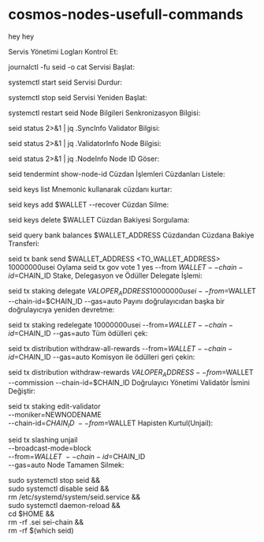 # cosmos-nodes-usefull-commands
hey hey

Servis Yönetimi
Logları Kontrol Et:

journalctl -fu seid -o cat
Servisi Başlat:

systemctl start seid
Servisi Durdur:

systemctl stop seid
Servisi Yeniden Başlat:

systemctl restart seid
Node Bilgileri
Senkronizasyon Bilgisi:

seid status 2>&1 | jq .SyncInfo
Validator Bilgisi:

seid status 2>&1 | jq .ValidatorInfo
Node Bilgisi:

seid status 2>&1 | jq .NodeInfo
Node ID Göser:

seid tendermint show-node-id
Cüzdan İşlemleri
Cüzdanları Listele:

seid keys list
Mnemonic kullanarak cüzdanı kurtar:

seid keys add $WALLET --recover
Cüzdan Silme:

seid keys delete $WALLET
Cüzdan Bakiyesi Sorgulama:

seid query bank balances $WALLET_ADDRESS
Cüzdandan Cüzdana Bakiye Transferi:

seid tx bank send $WALLET_ADDRESS <TO_WALLET_ADDRESS> 10000000usei
Oylama
seid tx gov vote 1 yes --from $WALLET --chain-id=$CHAIN_ID
Stake, Delegasyon ve Ödüller
Delegate İşlemi:

seid tx staking delegate $VALOPER_ADDRESS 10000000usei --from=$WALLET --chain-id=$CHAIN_ID --gas=auto
Payını doğrulayıcıdan başka bir doğrulayıcıya yeniden devretme:

seid tx staking redelegate <srcValidatorAddress> <destValidatorAddress> 10000000usei --from=$WALLET --chain-id=$CHAIN_ID --gas=auto
Tüm ödülleri çek:

seid tx distribution withdraw-all-rewards --from=$WALLET --chain-id=$CHAIN_ID --gas=auto
Komisyon ile ödülleri geri çekin:

seid tx distribution withdraw-rewards $VALOPER_ADDRESS --from=$WALLET --commission --chain-id=$CHAIN_ID
Doğrulayıcı Yönetimi
Validatör İsmini Değiştir:

seid tx staking edit-validator \
--moniker=NEWNODENAME \
--chain-id=$CHAIN_ID \
--from=$WALLET
Hapisten Kurtul(Unjail):

seid tx slashing unjail \
	--broadcast-mode=block \
	--from=$WALLET \
	--chain-id=$CHAIN_ID \
	--gas=auto
Node Tamamen Silmek:

sudo systemctl stop seid && \
sudo systemctl disable seid && \
rm /etc/systemd/system/seid.service && \
sudo systemctl daemon-reload && \
cd $HOME && \
rm -rf .sei sei-chain && \
rm -rf $(which seid)

